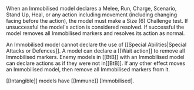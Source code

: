 When an Immobilised model declares a Melee, Run, Charge, Scenario, Stand Up, Heal, or any action including movement (including changing facing before the action), the model must make a Size (6) Challenge test.
If unsuccessful the model's action is considered resolved.
If successful the model removes all Immobilised markers and resolves its action as normal.

An Immobilised model cannot declare the use of [[Special Abilities|Special Attacks or Defences]].
A model can declare a [[Wait action]] to remove all Immobilised markers.
Enemy models in [[BtB]] with an Immobilised model can declare actions as if they were not in[[BtB]].
If any other effect moves an Immobilised model, then remove all Immobilised markers from it.

[[Intangible]] models have [[Immune]] [Immobilised].